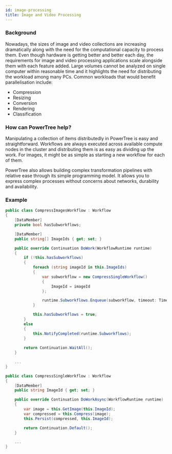```yaml
---
id: image-processing
title: Image and Video Processing
---
```


### Background

Nowadays, the sizes of image and video collections are increasing dramatically along with the need for the computational capacity to process them. 
Even though hardware is getting better and better each day, the requirements for image and video processing applications scale alongside them with each feature added. Large volumes cannot be analyzed on single computer within reasonable time and it highlights the need for distributing the workload among many PCs. Common workloads that would benefit parallelisation include:

* Compression
* Resizing
* Conversion
* Rendering
* Classification

### How can PowerTree help?

Manipulating a collection of items distributedly in PowerTree is easy and straightforward.
Workflows are always executed across available compute nodes in the cluster and distributing them is as easy as dividing up the work.
For images, it might be as simple as starting a new workflow for each of them.

PowerTree also allows building complex transformation pipelines with relative ease through its simple programming model.
It allows you to express complex processes without concerns about networks, durability and availability.

### Example
<!--DOCUSAURUS_CODE_TABS-->
<!-- Parent Workflow -->

```c#
public class CompressImagesWorkflow : Workflow
{
    [DataMember]
    private bool hasSubworkflows;

    [DataMember]
    public string[] ImageIds { get; set; }

    public override Continuation DoWork(WorkflowRuntime runtime)
    {
        if (!this.hasSubworkflows) 
        {
            foreach (string imageId in this.ImageIds)
            {
                var subworkflow = new CompressSingleWorkflow()
                {
                    ImageId = imageId
                };

                runtime.Subworkflows.Enqueue(subworkflow, timeout: TimeSpan.FromMinutes(2));
            }

            this.hasSubworkflows = true;
        }
        else
        {
            this.NotifyCompleted(runtime.Subworkflows);
        }
        
        return Continuation.WaitAll();
    }

    ...
}
```

<!-- Subworkflow -->
```c#
public class CompressSingleWorkflow : Workflow
{
    [DataMember]
    public string ImageId { get; set; }

    public override Continuation DoWorkAsync(WorkflowRuntime runtime)
    {
        var image = this.GetImage(this.ImageId);
        var compressed = this.Compress(image);
        this.Persist(compressed, this.ImageId);

        return Continuation.Default();
    }

    ...
}
```


<!--END_DOCUSAURUS_CODE_TABS-->
